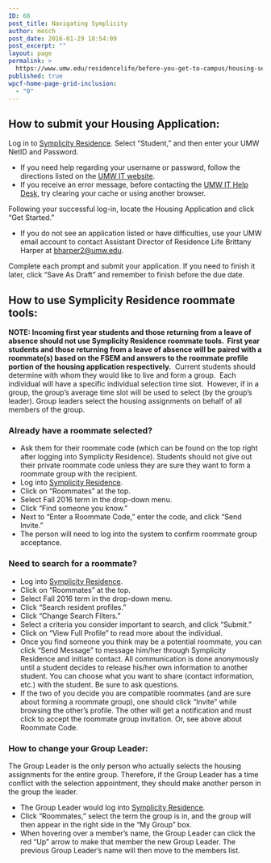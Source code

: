```yaml
---
ID: 68
post_title: Navigating Symplicity
author: mesch
post_date: 2016-01-29 18:54:09
post_excerpt: ""
layout: page
permalink: >
  https://www.umw.edu/residencelife/before-you-get-to-campus/housing-selection/navigating-symplicity/
published: true
wpcf-home-page-grid-inclusion:
  - "0"
---
```

<h2>How to submit your Housing Application:</h2>
Log in to <a href="https://umw-residence.symplicity.com">Symplicity Residence</a>. Select “Student,” and then enter your UMW NetID and Password.
<ul>
	<li>If you need help regarding your username or password, follow the directions listed on the <a href="http://technology.umw.edu/logins">UMW IT website</a>.</li>
	<li>If you receive an error message, before contacting the <a href="http://technology.umw.edu/helpdesk">UMW IT Help Desk</a>, try clearing your cache or using another browser.</li>
</ul>
Following your successful log-in, locate the Housing Application and click “Get Started.”
<ul>
	<li>If you do not see an application listed or have difficulties, use your UMW email account to contact Assistant Director of Residence Life Brittany Harper at <a href="mailto:bharper2@umw.edu">bharper2@umw.edu</a>.</li>
</ul>
Complete each prompt and submit your application. If you need to finish it later, click “Save As Draft” and remember to finish before the due date.
<h2>How to use Symplicity Residence roommate tools:</h2>
<strong>NOTE: Incoming first year students and those returning from a leave of absence should not use Symplicity Residence roommate tools.  First year students and those returning from a leave of absence will be paired with a roommate(s) based on the FSEM and answers to the roommate profile portion of the housing application respectively.</strong>  Current students should determine with whom they would like to live and form a group.  Each individual will have a specific individual selection time slot.  However, if in a group, the group’s average time slot will be used to select (by the group’s leader). Group leaders select the housing assignments on behalf of all members of the group.
<h3>Already have a roommate selected?</h3>
<ul>
	<li>Ask them for their roommate code (which can be found on the top right after logging into Symplicity Residence). Students should not give out their private roommate code unless they are sure they want to form a roommate group with the recipient.</li>
	<li>Log into <a href="https://umw-residence.symplicity.com">Symplicity Residence</a>.</li>
	<li>Click on “Roommates” at the top.</li>
	<li>Select Fall 2016 term in the drop-down menu.</li>
	<li>Click “Find someone you know.”</li>
	<li>Next to “Enter a Roommate Code,” enter the code, and click “Send Invite.”</li>
	<li>The person will need to log into the system to confirm roommate group acceptance.</li>
</ul>
<h3>Need to search for a roommate?</h3>
<ul>
	<li>Log into <a href="https://umw-residence.symplicity.com">Symplicity Residence</a>.</li>
	<li>Click on “Roommates” at the top.</li>
	<li>Select Fall 2016 term in the drop-down menu.</li>
	<li>Click “Search resident profiles.”</li>
	<li>Click “Change Search Filters.”</li>
	<li>Select a criteria you consider important to search, and click “Submit.”</li>
	<li>Click on “View Full Profile” to read more about the individual.</li>
	<li>Once you find someone you think may be a potential roommate, you can click “Send Message” to message him/her through Symplicity Residence and initiate contact. All communication is done anonymously until a student decides to release his/her own information to another student. You can choose what you want to share (contact information, etc.) with the student. Be sure to ask questions.</li>
	<li>If the two of you decide you are compatible roommates (and are sure about forming a roommate group), one should click “Invite” while browsing the other’s profile. The other will get a notification and must click to accept the roommate group invitation. Or, see above about Roommate Code.</li>
</ul>
<h3>How to change your Group Leader:</h3>
The Group Leader is the only person who actually selects the housing assignments for the entire group. Therefore, if the Group Leader has a time conflict with the selection appointment, they should make another person in the group the leader.
<ul>
	<li>The Group Leader would log into <a href="https://umw-residence.symplicity.com">Symplicity Residence</a>.</li>
	<li>Click “Roommates,” select the term the group is in, and the group will then appear in the right side in the “My Group” box.</li>
	<li>When hovering over a member’s name, the Group Leader can click the red “Up” arrow to make that member the new Group Leader. The previous Group Leader’s name will then move to the members list.</li>
</ul>